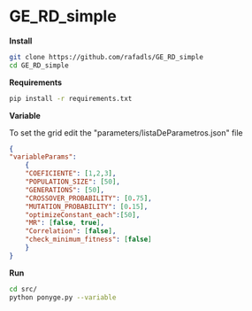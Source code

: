 # GE_RD_simple

**Install**

```bash
git clone https://github.com/rafadls/GE_RD_simple
cd GE_RD_simple
```

**Requirements**

```bash
pip install -r requirements.txt
```

**Variable**


To set the grid edit the "parameters/listaDeParametros.json" file
```json
{
"variableParams": 
    {
    "COEFICIENTE": [1,2,3], 
    "POPULATION_SIZE": [50],
    "GENERATIONS": [50],
    "CROSSOVER_PROBABILITY": [0.75],
    "MUTATION_PROBABILITY": [0.15],
    "optimizeConstant_each":[50],
    "MR": [false, true],
    "Correlation": [false],
    "check_minimum_fitness": [false]
    }
}
```

**Run**

```bash
cd src/
python ponyge.py --variable
```

